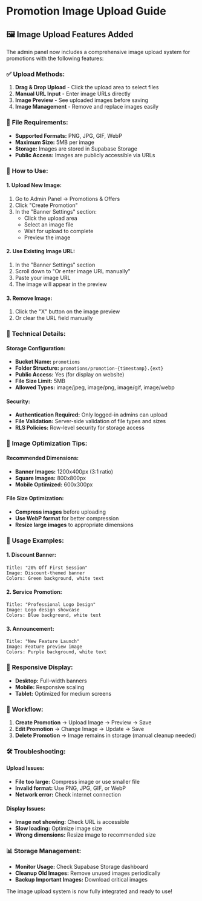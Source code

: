 # Promotion Image Upload Guide

## 🖼️ **Image Upload Features Added**

The admin panel now includes a comprehensive image upload system for promotions with the following features:

### ✅ **Upload Methods:**
1. **Drag & Drop Upload** - Click the upload area to select files
2. **Manual URL Input** - Enter image URLs directly
3. **Image Preview** - See uploaded images before saving
4. **Image Management** - Remove and replace images easily

### 📁 **File Requirements:**
- **Supported Formats:** PNG, JPG, GIF, WebP
- **Maximum Size:** 5MB per image
- **Storage:** Images are stored in Supabase Storage
- **Public Access:** Images are publicly accessible via URLs

### 🎯 **How to Use:**

#### **1. Upload New Image:**
1. Go to Admin Panel → Promotions & Offers
2. Click "Create Promotion"
3. In the "Banner Settings" section:
   - Click the upload area
   - Select an image file
   - Wait for upload to complete
   - Preview the image

#### **2. Use Existing Image URL:**
1. In the "Banner Settings" section
2. Scroll down to "Or enter image URL manually"
3. Paste your image URL
4. The image will appear in the preview

#### **3. Remove Image:**
1. Click the "X" button on the image preview
2. Or clear the URL field manually

### 🔧 **Technical Details:**

#### **Storage Configuration:**
- **Bucket Name:** `promotions`
- **Folder Structure:** `promotions/promotion-{timestamp}.{ext}`
- **Public Access:** Yes (for display on website)
- **File Size Limit:** 5MB
- **Allowed Types:** image/jpeg, image/png, image/gif, image/webp

#### **Security:**
- **Authentication Required:** Only logged-in admins can upload
- **File Validation:** Server-side validation of file types and sizes
- **RLS Policies:** Row-level security for storage access

### 🎨 **Image Optimization Tips:**

#### **Recommended Dimensions:**
- **Banner Images:** 1200x400px (3:1 ratio)
- **Square Images:** 800x800px
- **Mobile Optimized:** 600x300px

#### **File Size Optimization:**
- **Compress images** before uploading
- **Use WebP format** for better compression
- **Resize large images** to appropriate dimensions

### 🚀 **Usage Examples:**

#### **1. Discount Banner:**
```
Title: "20% Off First Session"
Image: Discount-themed banner
Colors: Green background, white text
```

#### **2. Service Promotion:**
```
Title: "Professional Logo Design"
Image: Logo design showcase
Colors: Blue background, white text
```

#### **3. Announcement:**
```
Title: "New Feature Launch"
Image: Feature preview image
Colors: Purple background, white text
```

### 📱 **Responsive Display:**
- **Desktop:** Full-width banners
- **Mobile:** Responsive scaling
- **Tablet:** Optimized for medium screens

### 🔄 **Workflow:**
1. **Create Promotion** → Upload Image → Preview → Save
2. **Edit Promotion** → Change Image → Update → Save
3. **Delete Promotion** → Image remains in storage (manual cleanup needed)

### 🛠️ **Troubleshooting:**

#### **Upload Issues:**
- **File too large:** Compress image or use smaller file
- **Invalid format:** Use PNG, JPG, GIF, or WebP
- **Network error:** Check internet connection

#### **Display Issues:**
- **Image not showing:** Check URL is accessible
- **Slow loading:** Optimize image size
- **Wrong dimensions:** Resize image to recommended size

### 📊 **Storage Management:**
- **Monitor Usage:** Check Supabase Storage dashboard
- **Cleanup Old Images:** Remove unused images periodically
- **Backup Important Images:** Download critical images

The image upload system is now fully integrated and ready to use!










